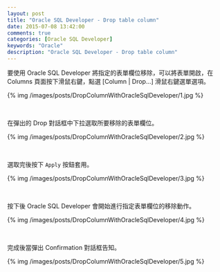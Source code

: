 ```yaml
---
layout: post
title: "Oracle SQL Developer - Drop table column"
date: 2015-07-08 13:42:00
comments: true
categories: [Oracle SQL Developer]
keywords: "Oracle"
description: "Oracle SQL Developer - Drop table column"
---
```


要使用 Oracle SQL Developer 將指定的表單欄位移除，可以將表單開啟，在 Columns 頁面按下滑鼠右鍵，點選 [Column | Drop...] 滑鼠右鍵選單選項。  

<!-- More -->


{% img /images/posts/DropColumnWithOracleSqlDeveloper/1.jpg %}

<br/>


在彈出的 Drop 對話框中下拉選取所要移除的表單欄位。  

{% img /images/posts/DropColumnWithOracleSqlDeveloper/2.jpg %}

<br/>


選取完後按下 `Apply` 按鈕套用。  

{% img /images/posts/DropColumnWithOracleSqlDeveloper/3.jpg %}

<br/>


按下後 Oracle SQL Developer 會開始進行指定表單欄位的移除動作。  

{% img /images/posts/DropColumnWithOracleSqlDeveloper/4.jpg %}

<br/>


完成後當彈出 Confirmation 對話框告知。  

{% img /images/posts/DropColumnWithOracleSqlDeveloper/5.jpg %}

<br/>
